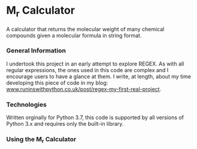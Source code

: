 # M<sub>r</sub> Calculator
A calculator that returns the molecular weight of many chemical compounds given a molecular formula in string format.

### General Information
I undertook this project in an early attempt to explore REGEX. As with all regular expressions, the ones used in this code are complex and I encourage users to have a glance at them. I write, at length, about my time developing this piece of code in my blog: www.runinswithpython.co.uk/post/regex-my-first-real-project.

### Technologies
Written orginally for Python 3.7, this code is supported by all versions of Python 3.x and requires only the built-in library.

### Using the M<sub>r</sub> Calculator
